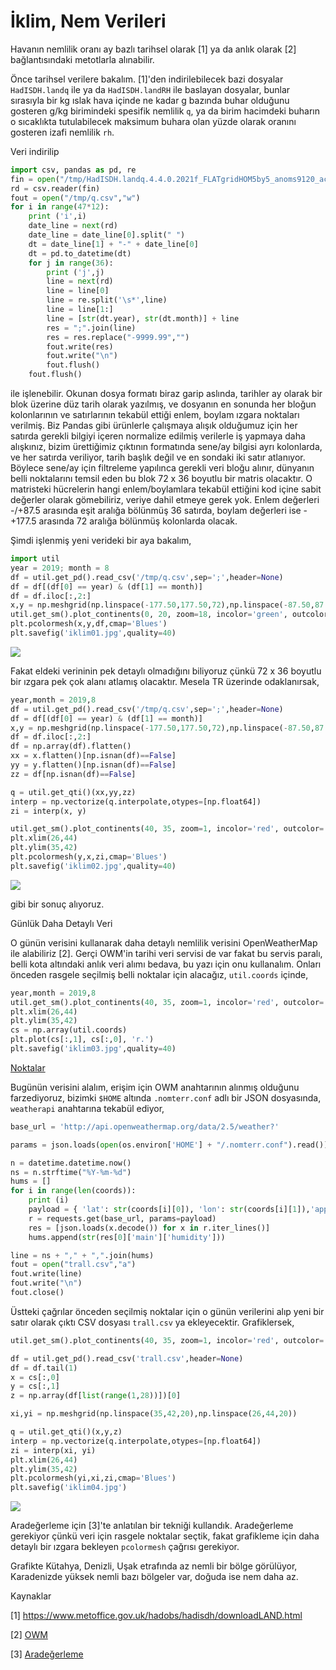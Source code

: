 # İklim, Nem Verileri

Havanın nemlilik oranı ay bazlı tarihsel olarak [1] ya da anlık olarak [2]
bağlantısındaki metotlarla alınabilir.

Önce tarihsel verilere bakalım. [1]'den indirilebilecek bazi dosyalar
`HadISDH.landq` ile ya da `HadISDH.landRH` ile baslayan dosyalar,
bunlar sırasıyla bir kg ıslak hava içinde ne kadar g bazında buhar
olduğunu gosteren g/kg birimindeki spesifik nemlilik `q`, ya da birim
hacimdeki buharın o sıcaklıkta tutulabilecek maksimum buhara olan
yüzde olarak oranını gosteren izafi nemlilik `rh`.

Veri indirilip

```python
import csv, pandas as pd, re
fin = open("/tmp/HadISDH.landq.4.4.0.2021f_FLATgridHOM5by5_anoms9120_actuals.dat")
rd = csv.reader(fin)
fout = open("/tmp/q.csv","w")
for i in range(47*12):
    print ('i',i)
    date_line = next(rd)
    date_line = date_line[0].split(" ")
    dt = date_line[1] + "-" + date_line[0]
    dt = pd.to_datetime(dt)
    for j in range(36):
        print ('j',j)
        line = next(rd)
        line = line[0]
        line = re.split('\s*',line)
        line = line[1:]
        line = [str(dt.year), str(dt.month)] + line
        res = ";".join(line)
        res = res.replace("-9999.99","")
        fout.write(res)
        fout.write("\n")
        fout.flush()
    fout.flush()
```

ile işlenebilir. Okunan dosya formatı biraz garip aslında, tarihler ay
olarak bir blok üzerine düz tarih olarak yazılmış, ve dosyanın en
sonunda her bloğun kolonlarının ve satırlarının tekabül ettiği enlem,
boylam ızgara noktaları verilmiş. Biz Pandas gibi ürünlerle çalışmaya
alışık olduğumuz için her satırda gerekli bilgiyi içeren normalize
edilmiş verilerle iş yapmaya daha alışkınız, bizim ürettiğimiz
çıktının formatında sene/ay bilgisi ayrı kolonlarda, ve her satırda
veriliyor, tarih başlık değil ve en sondaki iki satır atlanıyor.
Böylece sene/ay için filtreleme yapılınca gerekli veri bloğu alınır,
dünyanın belli noktalarını temsil eden bu blok 72 x 36 boyutlu bir
matris olacaktır. O matristeki hücrelerin hangi enlem/boylamlara
tekabül ettiğini kod içine sabit değerler olarak gömebiliriz, veriye
dahil etmeye gerek yok. Enlem değerleri -/+87.5 arasında eşit aralığa
bölünmüş 36 satırda, boylam değerleri ise -+177.5 arasında 72 aralığa
bölünmüş kolonlarda olacak.

Şimdi işlenmiş yeni verideki bir aya bakalım,

```python
import util 
year = 2019; month = 8
df = util.get_pd().read_csv('/tmp/q.csv',sep=';',header=None)
df = df[(df[0] == year) & (df[1] == month)]
df = df.iloc[:,2:]
x,y = np.meshgrid(np.linspace(-177.50,177.50,72),np.linspace(-87.50,87.50,36))
util.get_sm().plot_continents(0, 20, zoom=18, incolor='green', outcolor='white', fill=False)
plt.pcolormesh(x,y,df,cmap='Blues')
plt.savefig('iklim01.jpg',quality=40)
```

![](iklim01.jpg)

Fakat eldeki verininin pek detaylı olmadığını biliyoruz çünkü 72 x 36 boyutlu
bir ızgara pek çok alanı atlamış olacaktır. Mesela TR üzerinde odaklanırsak,

```python
year,month = 2019,8
df = util.get_pd().read_csv('/tmp/q.csv',sep=';',header=None)
df = df[(df[0] == year) & (df[1] == month)]
x,y = np.meshgrid(np.linspace(-177.50,177.50,72),np.linspace(-87.50,87.50,36))
df = df.iloc[:,2:]
df = np.array(df).flatten()
xx = x.flatten()[np.isnan(df)==False]
yy = y.flatten()[np.isnan(df)==False]
zz = df[np.isnan(df)==False]

q = util.get_qti()(xx,yy,zz)
interp = np.vectorize(q.interpolate,otypes=[np.float64])
zi = interp(x, y)

util.get_sm().plot_continents(40, 35, zoom=1, incolor='red', outcolor='white', fill=False)
plt.xlim(26,44)
plt.ylim(35,42)
plt.pcolormesh(y,x,zi,cmap='Blues')
plt.savefig('iklim02.jpg',quality=40)
```

![](iklim02.jpg)

gibi bir sonuç alıyoruz.

Günlük Daha Detaylı Veri

O günün verisini kullanarak daha detaylı nemlilik verisini
OpenWeatherMap ile alabiliriz [2]. Gerçi OWM'in tarihi veri servisi de
var fakat bu servis paralı, belli kota altındaki anlık veri alımı
bedava, bu yazı için onu kullanalım. Onları önceden rasgele seçilmiş
belli noktalar için alacağız, `util.coords` içinde,

```python
year,month = 2019,8
util.get_sm().plot_continents(40, 35, zoom=1, incolor='red', outcolor='white', fill=False)
plt.xlim(26,44)
plt.ylim(35,42)
cs = np.array(util.coords)
plt.plot(cs[:,1], cs[:,0], 'r.')
plt.savefig('iklim03.jpg',quality=40)
```

[Noktalar](iklim03.jpg)

Bugünün verisini alalım, erişim için OWM anahtarının alınmış olduğunu
farzediyoruz, bizimki `$HOME` altında `.nomterr.conf` adlı bir JSON
dosyasında, `weatherapi` anahtarına tekabül ediyor,

```python
base_url = 'http://api.openweathermap.org/data/2.5/weather?'

params = json.loads(open(os.environ['HOME'] + "/.nomterr.conf").read())

n = datetime.datetime.now()
ns = n.strftime("%Y-%m-%d")
hums = []
for i in range(len(coords)):
    print (i)
    payload = { 'lat': str(coords[i][0]), 'lon': str(coords[i][1]),'appid': params['weatherapi'] }
    r = requests.get(base_url, params=payload) 
    res = [json.loads(x.decode()) for x in r.iter_lines()]
    hums.append(str(res[0]['main']['humidity']))

line = ns + "," + ",".join(hums) 
fout = open("trall.csv","a")
fout.write(line)
fout.write("\n")
fout.close()
```

Üstteki çağrılar önceden seçilmiş noktalar için o günün verilerini
alıp yeni bir satır olarak çıktı CSV dosyası `trall.csv` ya ekleyecektir.
Grafiklersek,

```python
util.get_sm().plot_continents(40, 35, zoom=1, incolor='red', outcolor='white', fill=False)

df = util.get_pd().read_csv('trall.csv',header=None)
df = df.tail(1)
x = cs[:,0]
y = cs[:,1]
z = np.array(df[list(range(1,28))])[0]

xi,yi = np.meshgrid(np.linspace(35,42,20),np.linspace(26,44,20))

q = util.get_qti()(x,y,z)
interp = np.vectorize(q.interpolate,otypes=[np.float64])
zi = interp(xi, yi)
plt.xlim(26,44)
plt.ylim(35,42)
plt.pcolormesh(yi,xi,zi,cmap='Blues')
plt.savefig('iklim04.jpg')
```

![](iklim04.jpg)

Aradeğerleme için [3]'te anlatılan bir tekniği kullandık. Aradeğerleme
gerekiyor çünkü veri için rasgele noktalar seçtik, fakat grafikleme
için daha detaylı bir ızgara bekleyen `pcolormesh` çağrısı gerekiyor.

Grafikte Kütahya, Denizli, Uşak etrafında az nemli bir bölge
görülüyor, Karadenizde yüksek nemli bazı bölgeler var, doğuda ise nem
daha az.

Kaynaklar

[1] https://www.metoffice.gov.uk/hadobs/hadisdh/downloadLAND.html

[2] <a href="../../2017/09/meteoroloji-verileri-ecmwf-noaa-openweathermap.html">OWM</a>

[3] <a href="../../2012/08/aradegerleme-interpolation.html">Aradeğerleme</a>

